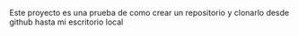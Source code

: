 
Este proyecto es una prueba de como crear un repositorio y clonarlo desde github hasta mi escritorio local